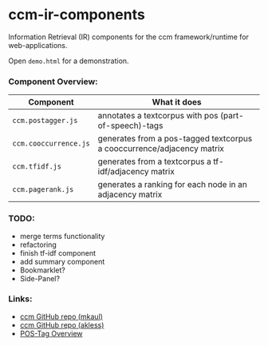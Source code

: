 # ccm-ir-components
Information Retrieval (IR) components for the ccm framework/runtime for web-applications.

Open ```demo.html``` for a demonstration.

### Component Overview:
| Component    | What it does     |
| ------------- |-------------|
| ```ccm.postagger.js``` | annotates a textcorpus with pos (part-of-speech)-tags |
| ```ccm.cooccurrence.js``` | generates from a pos-tagged textcorpus a cooccurrence/adjacency matrix |
| ```ccm.tfidf.js``` | generates from a textcorpus a tf-idf/adjacency matrix |
| ```ccm.pagerank.js``` | generates a ranking for each node in an adjacency matrix |

### TODO:
* merge terms functionality
* refactoring
* finish tf-idf component
* add summary component
* Bookmarklet?
* Side-Panel?

### Links:
* [ccm GitHub repo (mkaul)](https://github.com/mkaul/ccm-components)
* [ccm GitHub repo (akless)](https://github.com/akless/ccm-components)
* [POS-Tag Overview](https://www.ling.upenn.edu/courses/Fall_2003/ling001/penn_treebank_pos.html)
